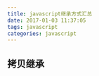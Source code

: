 ```yaml
---
title: javascript继承方式汇总
date: 2017-01-03 11:37:05
tags: javascript
categories: javascript
---
```

## 拷贝继承
